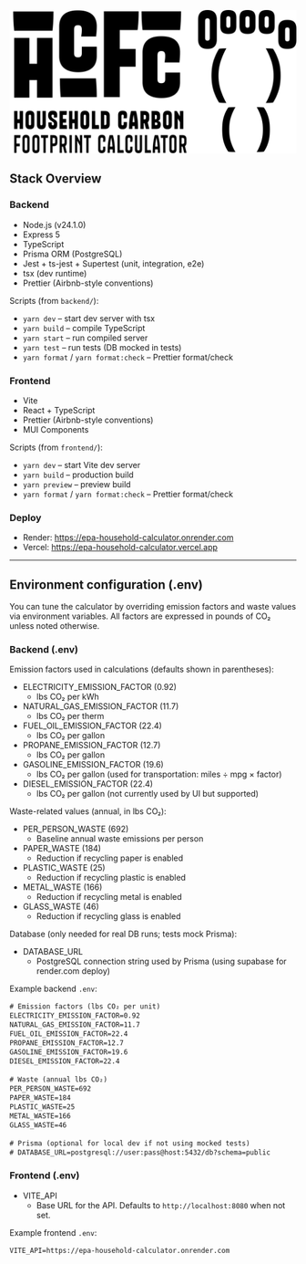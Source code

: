 ![HCFC](frontend/src/assets/hcfc_ok.svg)

## Stack Overview

### Backend

- Node.js (v24.1.0)
- Express 5
- TypeScript
- Prisma ORM (PostgreSQL)
- Jest + ts-jest + Supertest (unit, integration, e2e)
- tsx (dev runtime)
- Prettier (Airbnb-style conventions)

Scripts (from `backend/`):

- `yarn dev` – start dev server with tsx
- `yarn build` – compile TypeScript
- `yarn start` – run compiled server
- `yarn test` – run tests (DB mocked in tests)
- `yarn format` / `yarn format:check` – Prettier format/check

### Frontend

- Vite
- React + TypeScript
- Prettier (Airbnb-style conventions)
- MUI Components

Scripts (from `frontend/`):

- `yarn dev` – start Vite dev server
- `yarn build` – production build
- `yarn preview` – preview build
- `yarn format` / `yarn format:check` – Prettier format/check

### Deploy

- Render: https://epa-household-calculator.onrender.com
- Vercel: https://epa-household-calculator.vercel.app

---

## Environment configuration (.env)

You can tune the calculator by overriding emission factors and waste values via environment variables. All factors are expressed in pounds of CO₂ unless noted otherwise.

### Backend (.env)

Emission factors used in calculations (defaults shown in parentheses):

- ELECTRICITY_EMISSION_FACTOR (0.92)
  - lbs CO₂ per kWh
- NATURAL_GAS_EMISSION_FACTOR (11.7)
  - lbs CO₂ per therm
- FUEL_OIL_EMISSION_FACTOR (22.4)
  - lbs CO₂ per gallon
- PROPANE_EMISSION_FACTOR (12.7)
  - lbs CO₂ per gallon
- GASOLINE_EMISSION_FACTOR (19.6)
  - lbs CO₂ per gallon (used for transportation: miles ÷ mpg × factor)
- DIESEL_EMISSION_FACTOR (22.4)
  - lbs CO₂ per gallon (not currently used by UI but supported)

Waste-related values (annual, in lbs CO₂):

- PER_PERSON_WASTE (692)
  - Baseline annual waste emissions per person
- PAPER_WASTE (184)
  - Reduction if recycling paper is enabled
- PLASTIC_WASTE (25)
  - Reduction if recycling plastic is enabled
- METAL_WASTE (166)
  - Reduction if recycling metal is enabled
- GLASS_WASTE (46)
  - Reduction if recycling glass is enabled

Database (only needed for real DB runs; tests mock Prisma):

- DATABASE_URL
  - PostgreSQL connection string used by Prisma (using supabase for render.com deploy)

Example backend `.env`:

```
# Emission factors (lbs CO₂ per unit)
ELECTRICITY_EMISSION_FACTOR=0.92
NATURAL_GAS_EMISSION_FACTOR=11.7
FUEL_OIL_EMISSION_FACTOR=22.4
PROPANE_EMISSION_FACTOR=12.7
GASOLINE_EMISSION_FACTOR=19.6
DIESEL_EMISSION_FACTOR=22.4

# Waste (annual lbs CO₂)
PER_PERSON_WASTE=692
PAPER_WASTE=184
PLASTIC_WASTE=25
METAL_WASTE=166
GLASS_WASTE=46

# Prisma (optional for local dev if not using mocked tests)
# DATABASE_URL=postgresql://user:pass@host:5432/db?schema=public
```

### Frontend (.env)

- VITE_API
  - Base URL for the API. Defaults to `http://localhost:8080` when not set.

Example frontend `.env`:

```
VITE_API=https://epa-household-calculator.onrender.com
```
